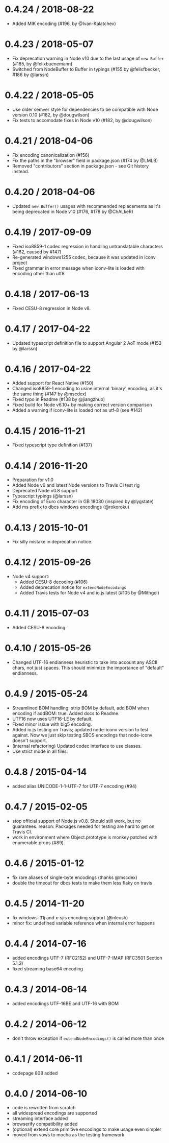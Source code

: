 # 0.4.24 / 2018-08-22

* Added MIK encoding (#196, by @Ivan-Kalatchev)

# 0.4.23 / 2018-05-07

* Fix deprecation warning in Node v10 due to the last usage of `new Buffer` (#185, by @felixbuenemann)
* Switched from NodeBuffer to Buffer in typings (#155 by @felixfbecker, #186 by @larssn)

# 0.4.22 / 2018-05-05

* Use older semver style for dependencies to be compatible with Node version 0.10 (#182, by @dougwilson)
* Fix tests to accomodate fixes in Node v10 (#182, by @dougwilson)

# 0.4.21 / 2018-04-06

* Fix encoding canonicalization (#156)
* Fix the paths in the "browser" field in package.json (#174 by @LMLB)
* Removed "contributors" section in package.json - see Git history instead.

# 0.4.20 / 2018-04-06

* Updated `new Buffer()` usages with recommended replacements as it's being deprecated in Node v10 (#176, #178 by @ChALkeR)

# 0.4.19 / 2017-09-09

* Fixed iso8859-1 codec regression in handling untranslatable characters (#162, caused by #147)
* Re-generated windows1255 codec, because it was updated in iconv project
* Fixed grammar in error message when iconv-lite is loaded with encoding other than utf8

# 0.4.18 / 2017-06-13

* Fixed CESU-8 regression in Node v8.

# 0.4.17 / 2017-04-22

* Updated typescript definition file to support Angular 2 AoT mode (#153 by @larssn)

# 0.4.16 / 2017-04-22

* Added support for React Native (#150)
* Changed iso8859-1 encoding to usine internal 'binary' encoding, as it's the same thing (#147 by @mscdex)
* Fixed typo in Readme (#138 by @jiangzhuo)
* Fixed build for Node v6.10+ by making correct version comparison
* Added a warning if iconv-lite is loaded not as utf-8 (see #142)

# 0.4.15 / 2016-11-21

* Fixed typescript type definition (#137)

# 0.4.14 / 2016-11-20

* Preparation for v1.0
* Added Node v6 and latest Node versions to Travis CI test rig
* Deprecated Node v0.8 support
* Typescript typings (@larssn)
* Fix encoding of Euro character in GB 18030 (inspired by @lygstate)
* Add ms prefix to dbcs windows encodings (@rokoroku)

# 0.4.13 / 2015-10-01

* Fix silly mistake in deprecation notice.

# 0.4.12 / 2015-09-26

* Node v4 support:
  * Added CESU-8 decoding (#106)
  * Added deprecation notice for `extendNodeEncodings`
  * Added Travis tests for Node v4 and io.js latest (#105 by @Mithgol)

# 0.4.11 / 2015-07-03

* Added CESU-8 encoding.

# 0.4.10 / 2015-05-26

* Changed UTF-16 endianness heuristic to take into account any ASCII chars, not
  just spaces. This should minimize the importance of "default" endianness.

# 0.4.9 / 2015-05-24

* Streamlined BOM handling: strip BOM by default, add BOM when encoding if
  addBOM: true. Added docs to Readme.
* UTF16 now uses UTF16-LE by default.
* Fixed minor issue with big5 encoding.
* Added io.js testing on Travis; updated node-iconv version to test against.
  Now we just skip testing SBCS encodings that node-iconv doesn't support.
* (internal refactoring) Updated codec interface to use classes.
* Use strict mode in all files.

# 0.4.8 / 2015-04-14

* added alias UNICODE-1-1-UTF-7 for UTF-7 encoding (#94)

# 0.4.7 / 2015-02-05

* stop official support of Node.js v0.8. Should still work, but no guarantees.
  reason: Packages needed for testing are hard to get on Travis CI.
* work in environment where Object.prototype is monkey patched with enumerable
  props (#89).

# 0.4.6 / 2015-01-12

* fix rare aliases of single-byte encodings (thanks @mscdex)
* double the timeout for dbcs tests to make them less flaky on travis

# 0.4.5 / 2014-11-20

* fix windows-31j and x-sjis encoding support (@nleush)
* minor fix: undefined variable reference when internal error happens

# 0.4.4 / 2014-07-16

* added encodings UTF-7 (RFC2152) and UTF-7-IMAP (RFC3501 Section 5.1.3)
* fixed streaming base64 encoding

# 0.4.3 / 2014-06-14

* added encodings UTF-16BE and UTF-16 with BOM

# 0.4.2 / 2014-06-12

* don't throw exception if `extendNodeEncodings()` is called more than once

# 0.4.1 / 2014-06-11

* codepage 808 added

# 0.4.0 / 2014-06-10

* code is rewritten from scratch
* all widespread encodings are supported
* streaming interface added
* browserify compatibility added
* (optional) extend core primitive encodings to make usage even simpler
* moved from vows to mocha as the testing framework
